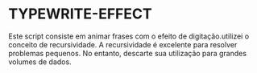 # TYPEWRITE-EFFECT

Este script consiste em animar frases com o efeito de digitação.utilizei o conceito de recursividade.
A recursividade é excelente para resolver problemas pequenos. No entanto, descarte sua utilização para grandes volumes de dados.
